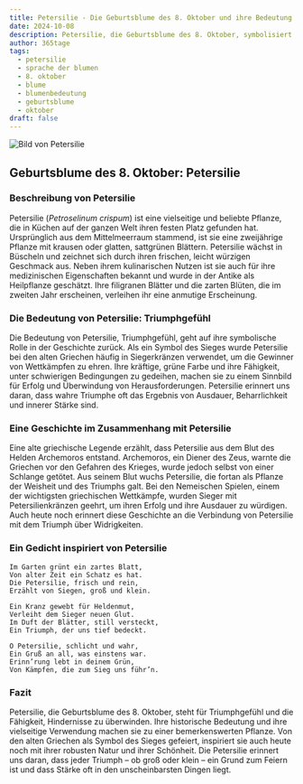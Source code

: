 ```yaml
---
title: Petersilie - Die Geburtsblume des 8. Oktober und ihre Bedeutung
date: 2024-10-08
description: Petersilie, die Geburtsblume des 8. Oktober, symbolisiert Triumphgefühl. Erfahre mehr über ihre Geschichte, Bedeutung und Symbolik in der Sprache der Blumen.
author: 365tage
tags:
  - petersilie
  - sprache der blumen
  - 8. oktober
  - blume
  - blumenbedeutung
  - geburtsblume
  - oktober
draft: false
---
```


![Bild von Petersilie](https://cdn.pixabay.com/photo/2022/06/05/13/57/cow-parsley-7244120_1280.jpg#center)


## Geburtsblume des 8. Oktober: Petersilie

### Beschreibung von Petersilie

Petersilie (_Petroselinum crispum_) ist eine vielseitige und beliebte Pflanze, die in Küchen auf der ganzen Welt ihren festen Platz gefunden hat. Ursprünglich aus dem Mittelmeerraum stammend, ist sie eine zweijährige Pflanze mit krausen oder glatten, sattgrünen Blättern. Petersilie wächst in Büscheln und zeichnet sich durch ihren frischen, leicht würzigen Geschmack aus. Neben ihrem kulinarischen Nutzen ist sie auch für ihre medizinischen Eigenschaften bekannt und wurde in der Antike als Heilpflanze geschätzt. Ihre filigranen Blätter und die zarten Blüten, die im zweiten Jahr erscheinen, verleihen ihr eine anmutige Erscheinung.

### Die Bedeutung von Petersilie: Triumphgefühl

Die Bedeutung von Petersilie, Triumphgefühl, geht auf ihre symbolische Rolle in der Geschichte zurück. Als ein Symbol des Sieges wurde Petersilie bei den alten Griechen häufig in Siegerkränzen verwendet, um die Gewinner von Wettkämpfen zu ehren. Ihre kräftige, grüne Farbe und ihre Fähigkeit, unter schwierigen Bedingungen zu gedeihen, machen sie zu einem Sinnbild für Erfolg und Überwindung von Herausforderungen. Petersilie erinnert uns daran, dass wahre Triumphe oft das Ergebnis von Ausdauer, Beharrlichkeit und innerer Stärke sind.

### Eine Geschichte im Zusammenhang mit Petersilie

Eine alte griechische Legende erzählt, dass Petersilie aus dem Blut des Helden Archemoros entstand. Archemoros, ein Diener des Zeus, warnte die Griechen vor den Gefahren des Krieges, wurde jedoch selbst von einer Schlange getötet. Aus seinem Blut wuchs Petersilie, die fortan als Pflanze der Weisheit und des Triumphs galt. Bei den Nemeischen Spielen, einem der wichtigsten griechischen Wettkämpfe, wurden Sieger mit Petersilienkränzen geehrt, um ihren Erfolg und ihre Ausdauer zu würdigen. Auch heute noch erinnert diese Geschichte an die Verbindung von Petersilie mit dem Triumph über Widrigkeiten.

### Ein Gedicht inspiriert von Petersilie

```
Im Garten grünt ein zartes Blatt,  
Von alter Zeit ein Schatz es hat.  
Die Petersilie, frisch und rein,  
Erzählt von Siegen, groß und klein.  

Ein Kranz gewebt für Heldenmut,  
Verleiht dem Sieger neuen Glut.  
Im Duft der Blätter, still versteckt,  
Ein Triumph, der uns tief bedeckt.  

O Petersilie, schlicht und wahr,  
Ein Gruß an all, was einstens war.  
Erinn’rung lebt in deinem Grün,  
Von Kämpfen, die zum Sieg uns führ’n.  
```

### Fazit

Petersilie, die Geburtsblume des 8. Oktober, steht für Triumphgefühl und die Fähigkeit, Hindernisse zu überwinden. Ihre historische Bedeutung und ihre vielseitige Verwendung machen sie zu einer bemerkenswerten Pflanze. Von den alten Griechen als Symbol des Sieges gefeiert, inspiriert sie auch heute noch mit ihrer robusten Natur und ihrer Schönheit. Die Petersilie erinnert uns daran, dass jeder Triumph – ob groß oder klein – ein Grund zum Feiern ist und dass Stärke oft in den unscheinbarsten Dingen liegt.